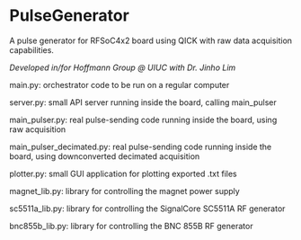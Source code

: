 # PulseGenerator

A pulse generator for RFSoC4x2 board using QICK with raw data acquisition capabilities.

*Developed in/for Hoffmann Group @ UIUC with Dr. Jinho Lim*

main.py: orchestrator code to be run on a regular computer

server.py: small API server running inside the board, calling main_pulser

main_pulser.py: real pulse-sending code running inside the board, using raw acquisition

main_pulser_decimated.py: real pulse-sending code running inside the board, using downconverted decimated acquisition

plotter.py: small GUI application for plotting exported .txt files

magnet_lib.py: library for controlling the magnet power supply

sc5511a_lib.py: library for controlling the SignalCore SC5511A RF generator

bnc855b_lib.py: library for controlling the BNC 855B RF generator